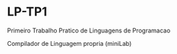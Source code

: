 # LP-TP1

Primeiro Trabalho Pratico de Linguagens de Programacao

Compilador de Linguagem propria (miniLab)
